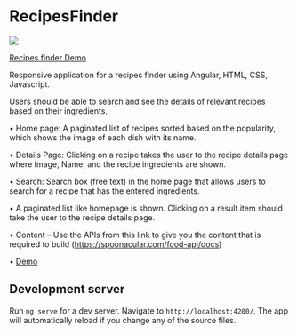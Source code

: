 
# RecipesFinder

![](recipes-finder.gif)

<a href="https://abuhani.github.io/recipes-finder/" target="_blank">Recipes finder Demo</a>

Responsive application for a recipes finder using Angular, HTML, CSS, Javascript. 

Users should be able to search and see the details of relevant recipes based on their ingredients.

• Home page: A paginated list of recipes sorted based on the popularity, which shows the image of each dish with its name.

• Details Page: Clicking on a recipe takes the user to the recipe details page where Image, Name,  and the recipe ingredients are shown.

• Search: Search box (free text) in the home page that allows users to search for a recipe that has the entered ingredients.

• A paginated list like homepage is shown. Clicking on a result item should take the user to the recipe details page.
  
• Content – Use the APIs from this link to give you the content that is required to build (https://spoonacular.com/food-api/docs)

• <a href="https://abuhani.github.io/recipes-finder/" target="_blank">Demo</a>

## Development server

Run `ng serve` for a dev server. Navigate to `http://localhost:4200/`. The app will automatically reload if you change any of the source files.
